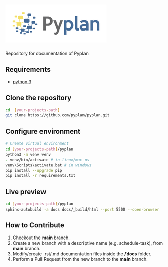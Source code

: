 # ![Pyplan](./docs/images/logo.png)

Repository for documentation of Pyplan

## Requirements

* [python 3](https://www.python.org/downloads/)

## Clone the repository

``` bash
cd  [your-projects-path]
git clone https://github.com/pyplan/pyplan.git
```

## Configure environment

``` bash
# Create virtual environment
cd [your-projects-path]/pyplan
python3 -m venv venv
. venv/bin/activate # in linux/mac os
venv\Scripts\activate.bat # in windows
pip install --upgrade pip
pip install -r requirements.txt
```

## Live preview

``` bash
cd [your-projects-path]/pyplan
sphinx-autobuild -a docs docs/_build/html --port 5500 --open-browser
```

## How to Contribute

1. Checkout the **main** branch.
2. Create a new branch with a descriptive name (e.g. schedule-task), from **main** branch.
3. Modify/create .rst/.md documentation files inside the **/docs** folder.
4. Perform a Pull Request from the new branch to the **main** branch.

